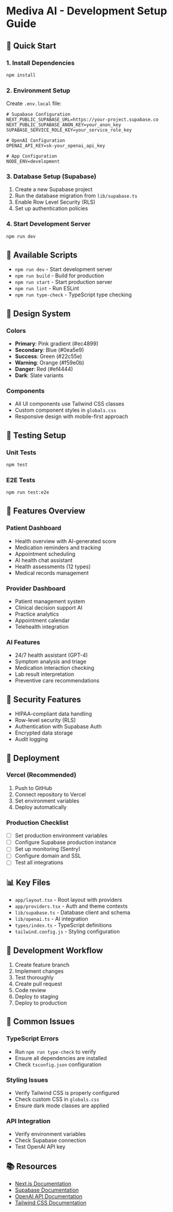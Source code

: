 # Mediva AI - Development Setup Guide

## 🚀 Quick Start

### 1. Install Dependencies
```bash
npm install
```

### 2. Environment Setup
Create `.env.local` file:
```env
# Supabase Configuration
NEXT_PUBLIC_SUPABASE_URL=https://your-project.supabase.co
NEXT_PUBLIC_SUPABASE_ANON_KEY=your_anon_key
SUPABASE_SERVICE_ROLE_KEY=your_service_role_key

# OpenAI Configuration
OPENAI_API_KEY=sk-your_openai_api_key

# App Configuration
NODE_ENV=development
```

### 3. Database Setup (Supabase)
1. Create a new Supabase project
2. Run the database migration from `lib/supabase.ts`
3. Enable Row Level Security (RLS)
4. Set up authentication policies

### 4. Start Development Server
```bash
npm run dev
```

## 🔧 Available Scripts

- `npm run dev` - Start development server
- `npm run build` - Build for production
- `npm run start` - Start production server
- `npm run lint` - Run ESLint
- `npm run type-check` - TypeScript type checking

## 🎨 Design System

### Colors
- **Primary**: Pink gradient (#ec4899)
- **Secondary**: Blue (#0ea5e9)
- **Success**: Green (#22c55e)
- **Warning**: Orange (#f59e0b)
- **Danger**: Red (#ef4444)
- **Dark**: Slate variants

### Components
- All UI components use Tailwind CSS classes
- Custom component styles in `globals.css`
- Responsive design with mobile-first approach

## 🧪 Testing Setup

### Unit Tests
```bash
npm test
```

### E2E Tests
```bash
npm run test:e2e
```

## 📱 Features Overview

### Patient Dashboard
- Health overview with AI-generated score
- Medication reminders and tracking
- Appointment scheduling
- AI health chat assistant
- Health assessments (12 types)
- Medical records management

### Provider Dashboard  
- Patient management system
- Clinical decision support AI
- Practice analytics
- Appointment calendar
- Telehealth integration

### AI Features
- 24/7 health assistant (GPT-4)
- Symptom analysis and triage
- Medication interaction checking
- Lab result interpretation
- Preventive care recommendations

## 🔐 Security Features

- HIPAA-compliant data handling
- Row-level security (RLS)
- Authentication with Supabase Auth
- Encrypted data storage
- Audit logging

## 🚀 Deployment

### Vercel (Recommended)
1. Push to GitHub
2. Connect repository to Vercel
3. Set environment variables
4. Deploy automatically

### Production Checklist
- [ ] Set production environment variables
- [ ] Configure Supabase production instance
- [ ] Set up monitoring (Sentry)
- [ ] Configure domain and SSL
- [ ] Test all integrations

## 📊 Key Files

- `app/layout.tsx` - Root layout with providers
- `app/providers.tsx` - Auth and theme contexts
- `lib/supabase.ts` - Database client and schema
- `lib/openai.ts` - AI integration
- `types/index.ts` - TypeScript definitions
- `tailwind.config.js` - Styling configuration

## 🤝 Development Workflow

1. Create feature branch
2. Implement changes
3. Test thoroughly
4. Create pull request
5. Code review
6. Deploy to staging
7. Deploy to production

## 🐛 Common Issues

### TypeScript Errors
- Run `npm run type-check` to verify
- Ensure all dependencies are installed
- Check `tsconfig.json` configuration

### Styling Issues
- Verify Tailwind CSS is properly configured
- Check custom CSS in `globals.css`
- Ensure dark mode classes are applied

### API Integration
- Verify environment variables
- Check Supabase connection
- Test OpenAI API key

## 📚 Resources

- [Next.js Documentation](https://nextjs.org/docs)
- [Supabase Documentation](https://supabase.com/docs)
- [OpenAI API Documentation](https://platform.openai.com/docs)
- [Tailwind CSS Documentation](https://tailwindcss.com/docs) 